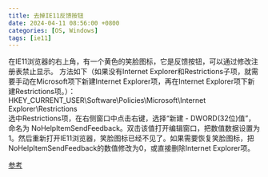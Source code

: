 ```yaml
---
title: 去掉IE11反馈按钮
date: 2024-04-11 08:56:00 +0800
categories: [OS, Windows]
tags: [ie11]
---
```


在IE11浏览器的右上角，有一个黄色的笑脸图标，它是反馈按钮，可以通过修改注册表禁止显示。 方法如下（如果没有Internet Explorer和Restrictions子项，就需要手动在Microsoft项下新建Internet Explorer项，再在Internet Explorer项下新建Restrictions项。）：  
HKEY_CURRENT_USER\Software\Policies\Microsoft\Internet Explorer\Restrictions  
选中Restrictions项，在右侧窗口中点击右键，选择“新建 - DWORD(32位)值”，命名为 NoHelpItemSendFeedback。双击该值打开编辑窗口，把数值数据设置为1。然后重新打开IE11浏览器，笑脸图标已经不见了。如果需要恢复笑脸图标，把NoHelpItemSendFeedback的数值修改为0，或直接删除Internet Explorer项。  

[参考](https://blog.csdn.net/weixin_39525300/article/details/111780531)